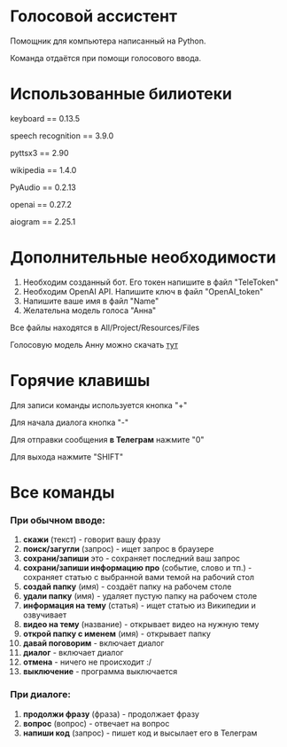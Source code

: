 # Голосовой ассистент

Помощник для компьютера написанный на Python. 

Команда отдаётся при помощи голосового ввода.

# Использованные билиотеки

keyboard == 0.13.5

speech recognition == 3.9.0

pyttsx3 == 2.90

wikipedia == 1.4.0

PyAudio == 0.2.13

openai == 0.27.2

aiogram == 2.25.1

# Дополнительные необходимости

1) Необходим созданный бот. Его токен напишите в файл "TeleToken"
2) Необходим OpenAI API. Напишите ключ в файл "OpenAI_token"
3) Напишите ваше имя в файл "Name"
4) Желательна модель голоса "Анна"

Все файлы находятся в All/Project/Resources/Files

Голосовую модель Анну можно скачать [тут](https://rhvoice.ru/ru-voices/)

# Горячие клавишы
Для записи команды используется кнопка "+"

Для начала диалога кнопка "-"

Для отправки сообщения **в Телеграм** нажмите "0"

Для выхода нажмите "SHIFT"

# Все команды

### При обычном вводе:
1) **скажи** (текст) - говорит вашу фразу
2) **поиск/загугли** (запрос) - ищет запрос в браузере
3) **сохрани/запиши** это - сохраняет последний ваш запрос
4) **сохрани/запиши информацию про** (событие, слово и тп.) - сохраняет статью с выбранной вами темой на рабочий стол
5) **создай папку** (имя) - создаёт папку на рабочем столе
6) **удали папку** (имя) - удаляет пустую папку на рабочем столе
7) **информация на тему** (статья) - ищет статью из Википедии и озвучивает
8) **видео на тему** (название) - открывает видео на нужную тему
9) **открой папку с именем** (имя) - открывает папку
10) **давай поговорим** - включает диалог
11) **диалог** - включает диалог
12) **отмена** - ничего не происходит :/
13) **выключение** - программа выключается

### При диалоге:
1) **продолжи фразу** (фраза) - продолжает фразу
2) **вопрос** (вопрос) - отвечает на вопрос
3) **напиши код** (запрос) - пишет код и высылает его в Телеграм
